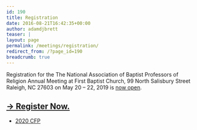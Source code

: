 ```yaml
---
id: 190
title: Registration
date: 2016-08-21T16:42:35+00:00
author: adamdjbrett
teaser: |
layout: page
permalink: /meetings/registration/
redirect_from: /?page_id=190
breadcrumb: true
---
```

Registration for the The National Association of Baptist Professors of Religion Annual Meeting at First Baptist Church, 99 North Salisbury Street Raleigh, NC 27603 on May 20 – 22, 2019 is [now open](https://secure.touchnet.net/C20495_ustores/web/classic/store_main.jsp?STOREID=56&SINGLESTORE=true).

## [→ Register Now.](https://secure.touchnet.net/C20495_ustores/web/classic/store_main.jsp?STOREID=56&SINGLESTORE=true)  


 * [2020 CFP](/annual-call-papers-baylor-meeting/)
